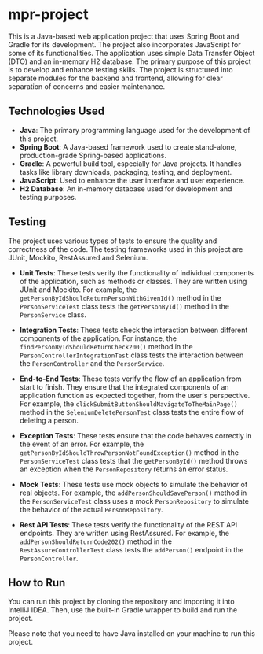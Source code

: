 # mpr-project

This is a Java-based web application project that uses Spring Boot and Gradle for its development. The project also incorporates JavaScript for some of its functionalities. The application uses simple Data Transfer Object (DTO) and an in-memory H2 database. The primary purpose of this project is to develop and enhance testing skills. The project is structured into separate modules for the backend and frontend, allowing for clear separation of concerns and easier maintenance.

## Technologies Used

- **Java**: The primary programming language used for the development of this project.
- **Spring Boot**: A Java-based framework used to create stand-alone, production-grade Spring-based applications.
- **Gradle**: A powerful build tool, especially for Java projects. It handles tasks like library downloads, packaging, testing, and deployment.
- **JavaScript**: Used to enhance the user interface and user experience.
- **H2 Database**: An in-memory database used for development and testing purposes.

 ## Testing

The project uses various types of tests to ensure the quality and correctness of the code. The testing frameworks used in this project are JUnit, Mockito, RestAssured and Selenium.

- **Unit Tests**: These tests verify the functionality of individual components of the application, such as methods or classes. They are written using JUnit and Mockito. For example, the `getPersonByIdShouldReturnPersonWithGivenId()` method in the `PersonServiceTest` class tests the `getPersonById()` method in the `PersonService` class.

- **Integration Tests**: These tests check the interaction between different components of the application. For instance, the `findPersonByIdShouldReturnCheck200()` method in the `PersonControllerIntegrationTest` class tests the interaction between the `PersonController` and the `PersonService`.

- **End-to-End Tests**: These tests verify the flow of an application from start to finish. They ensure that the integrated components of an application function as expected together, from the user's perspective. For example, the `clickSubmitButtonShouldNavigateToTheMainPage()` method in the `SeleniumDeletePersonTest` class tests the entire flow of deleting a person.

- **Exception Tests**: These tests ensure that the code behaves correctly in the event of an error. For example, the `getPersonByIdShouldThrowPersonNotFoundException()` method in the `PersonServiceTest` class tests that the `getPersonById()` method throws an exception when the `PersonRepository` returns an error status.

- **Mock Tests**: These tests use mock objects to simulate the behavior of real objects. For example, the `addPersonShouldSavePerson()` method in the `PersonServiceTest` class uses a mock `PersonRepository` to simulate the behavior of the actual `PersonRepository`.

- **Rest API Tests**: These tests verify the functionality of the REST API endpoints. They are written using RestAssured. For example, the `addPersonShouldReturnCode202()` method in the `RestAssureControllerTest` class tests the `addPerson()` endpoint in the `PersonController`.

## How to Run

You can run this project by cloning the repository and importing it into IntelliJ IDEA. Then, use the built-in Gradle wrapper to build and run the project.

Please note that you need to have Java installed on your machine to run this project.
